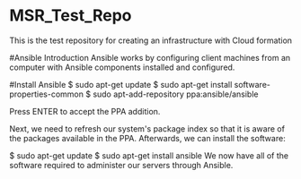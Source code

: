 # MSR_Test_Repo
This is the test repository for creating an infrastructure with Cloud formation

#Ansible Introduction
Ansible works by configuring client machines from an computer with Ansible components installed and configured.

#Install Ansible
$ sudo apt-get update
$ sudo apt-get install software-properties-common
$ sudo apt-add-repository ppa:ansible/ansible

Press ENTER to accept the PPA addition.

Next, we need to refresh our system's package index so that it is aware of the packages available in the PPA. Afterwards, we can install the software:

$ sudo apt-get update
$ sudo apt-get install ansible
We now have all of the software required to administer our servers through Ansible.
